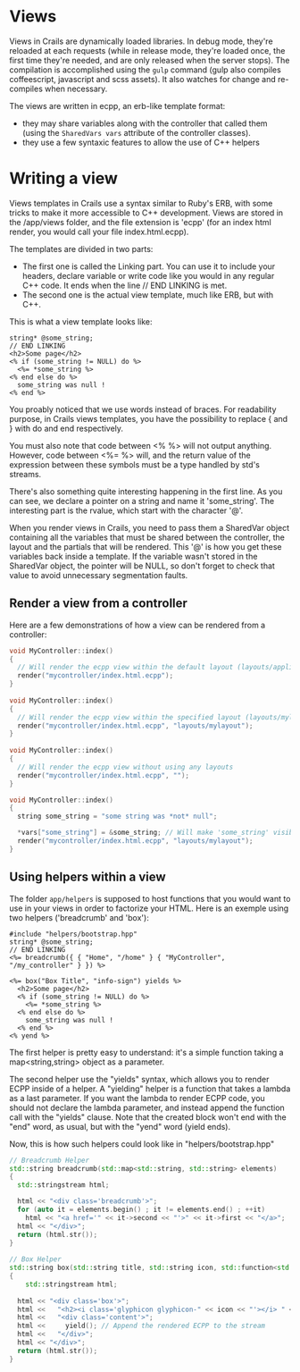 # Views
Views in Crails are dynamically loaded libraries. In debug mode, they're reloaded at each requests (while in release mode, they're loaded once, the first time they're needed, and are only released when the server stops).
The compilation is accomplished using the `gulp` command (gulp also compiles coffeescript, javascript and scss assets). It
also watches for change and re-compiles when necessary.

The views are written in ecpp, an erb-like template format:
- they may share variables along with the controller that called them (using the `SharedVars vars` attribute of the controller classes).
- they use a few syntaxic features to allow the use of C++ helpers

# Writing a view
Views templates in Crails use a syntax similar to Ruby's ERB, with some tricks to make it more accessible to C++
development.
Views are stored in the /app/views folder, and the file extension is 'ecpp' (for an index html render, you would
call your file index.html.ecpp).

The templates are divided in two parts: 

- The first one is called the Linking part. You can use it to include your
headers, declare variable or write code like you would in any regular C++ code. It ends when the line // END LINKING is met.
- The second one is the actual view template, much like ERB, but with C++.

This is what a view template looks like:

```ERB
string* @some_string;
// END LINKING
<h2>Some page</h2>
<% if (some_string != NULL) do %>
  <%= *some_string %>
<% end else do %>
  some_string was null !
<% end %>
```

You proably noticed that we use words instead of braces. For readability purpose, in Crails views templates, you have the
possibility to replace { and } with do and end respectively.

You must also note that code between <% %> will not output anything. However, code between <%= %> will, and the return value
of the expression between these symbols must be a type handled by std's streams.

There's also something quite interesting happening in the first line. As you can see, we declare a pointer on a string and
name it 'some_string'. The interesting part is the rvalue, which start with the character '@'.

When you render views in Crails, you need to pass them a SharedVar object containing all the variables that must be shared
between the controller, the layout and the partials that will be rendered. This '@' is how you get these variables back
inside a template.
If the variable wasn't stored in the SharedVar object, the pointer will be NULL, so don't forget to check that value to
avoid unnecessary segmentation faults.

## Render a view from a controller
Here are a few demonstrations of how a view can be rendered from a controller:

```C++
void MyController::index()
{
  // Will render the ecpp view within the default layout (layouts/application.html.ecpp)
  render("mycontroller/index.html.ecpp");
}
    
void MyController::index()
{
  // Will render the ecpp view within the specified layout (layouts/mylayout.html.ecpp)
  render("mycontroller/index.html.ecpp", "layouts/mylayout");
}
    
void MyController::index()
{
  // Will render the ecpp view without using any layouts
  render("mycontroller/index.html.ecpp", "");
}

void MyController::index()
{
  string some_string = "some string was *not* null";

  *vars["some_string"] = &some_string; // Will make 'some_string' visible from the ECPP template
  render("mycontroller/index.html.ecpp", "layouts/mylayout");
}
```

## Using helpers within a view
The folder `app/helpers` is supposed to host functions that you would want to use in your views in order to factorize your HTML. Here is an exemple using two helpers ('breadcrumb' and 'box'):

```ERB
#include "helpers/bootstrap.hpp"
string* @some_string;
// END LINKING
<%= breadcrumb({ { "Home", "/home" } { "MyController", "/my_controller" } }) %>
      
<%= box("Box Title", "info-sign") yields %>
  <h2>Some page</h2>
  <% if (some_string != NULL) do %>
    <%= *some_string %>
  <% end else do %>
    some_string was null !
  <% end %>
<% yend %>
```

The first helper is pretty easy to understand: it's a simple function taking a map<string,string> object as a parameter.

The second helper use the "yields" syntax, which allows you to render ECPP inside of a helper. A "yielding" helper is a function that takes a lambda as a last parameter. If you want the lambda to render ECPP code, you should not declare the lambda parameter, and instead append the function call with the "yields" clause. Note that the created block won't end with the "end" word, as usual, but with the "yend" word (yield ends).

Now, this is how such helpers could look like in "helpers/bootstrap.hpp"
```C++
// Breadcrumb Helper
std::string breadcrumb(std::map<std::string, std::string> elements)
{
  std::stringstream html;

  html << "<div class='breadcrumb'>";          
  for (auto it = elements.begin() ; it != elements.end() ; ++it)
    html << "<a href='" << it->second << "'>" << it->first << "</a>";
  html << "</div>";
  return (html.str());
}
        
// Box Helper
std::string box(std::string title, std::string icon, std::function<std::string ()> yield)
{
    std::stringstream html;
          
  html << "<div class='box'>";
  html <<   "<h2><i class='glyphicon glyphicon-" << icon << "'></i> " << title << "</h2>";
  html <<   "<div class='content'>";
  html <<     yield(); // Append the rendered ECPP to the stream
  html <<   "</div>";
  html << "</div>";
  return (html.str());
}
```
